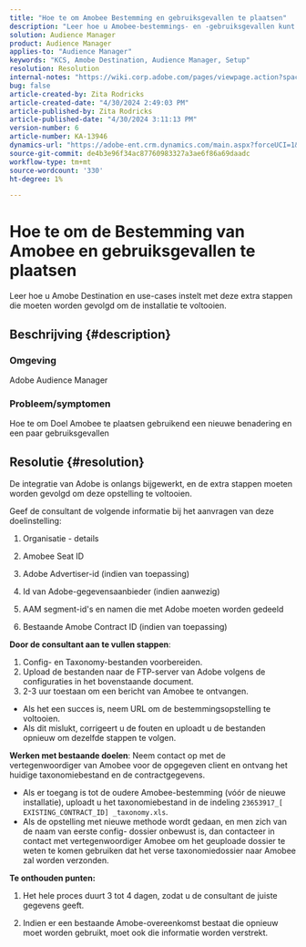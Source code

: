 ```yaml
---
title: "Hoe te om Amobee Bestemming en gebruiksgevallen te plaatsen"
description: "Leer hoe u Amobee-bestemmings- en -gebruiksgevallen kunt instellen"
solution: Audience Manager
product: Audience Manager
applies-to: "Audience Manager"
keywords: "KCS, Amobe Destination, Audience Manager, Setup"
resolution: Resolution
internal-notes: "https://wiki.corp.adobe.com/pages/viewpage.action?spaceKey=MCPI&title=Turn+Amobee+-+AAM+Destination"
bug: false
article-created-by: Zita Rodricks
article-created-date: "4/30/2024 2:49:03 PM"
article-published-by: Zita Rodricks
article-published-date: "4/30/2024 3:11:13 PM"
version-number: 6
article-number: KA-13946
dynamics-url: "https://adobe-ent.crm.dynamics.com/main.aspx?forceUCI=1&pagetype=entityrecord&etn=knowledgearticle&id=3c9fbec2-0007-ef11-9f8a-6045bd026dc7"
source-git-commit: de4b3e96f34ac87760983327a3ae6f86a69daadc
workflow-type: tm+mt
source-wordcount: '330'
ht-degree: 1%

---
```


# Hoe te om de Bestemming van Amobee en gebruiksgevallen te plaatsen


Leer hoe u Amobe Destination en use-cases instelt met deze extra stappen die moeten worden gevolgd om de installatie te voltooien.

## Beschrijving {#description}


### Omgeving

Adobe Audience Manager

### Probleem/symptomen

Hoe te om Doel Amobee te plaatsen gebruikend een nieuwe benadering en een paar gebruiksgevallen


## Resolutie {#resolution}


De integratie van Adobe is onlangs bijgewerkt, en de extra stappen moeten worden gevolgd om deze opstelling te voltooien.

Geef de consultant de volgende informatie bij het aanvragen van deze doelinstelling:

1. Organisatie - details

2. Amobee Seat ID

3. Adobe Advertiser-id (indien van toepassing)

4. Id van Adobe-gegevensaanbieder (indien aanwezig)

5. AAM segment-id&#39;s en namen die met Adobe moeten worden gedeeld

6. Bestaande Amobe Contract ID (indien van toepassing)

<b>Door de consultant aan te vullen stappen</b>:

1. Config- en Taxonomy-bestanden voorbereiden.
2. Upload de bestanden naar de FTP-server van Adobe volgens de configuraties in het bovenstaande document.
3. 2-3 uur toestaan om een bericht van Amobee te ontvangen.


- Als het een succes is, neem URL om de bestemmingsopstelling te voltooien.
- Als dit mislukt, corrigeert u de fouten en uploadt u de bestanden opnieuw om dezelfde stappen te volgen.


<b>Werken met bestaande doelen</b>: Neem contact op met de vertegenwoordiger van Amobee voor de opgegeven client en ontvang het huidige taxonomiebestand en de contractgegevens.

- Als er toegang is tot de oudere Amobee-bestemming (vóór de nieuwe installatie), uploadt u het taxonomiebestand in de indeling `23653917_[ EXISTING_CONTRACT_ID] _taxonomy.xls`.
- Als de opstelling met nieuwe methode wordt gedaan, en men zich van de naam van eerste config- dossier onbewust is, dan contacteer in contact met vertegenwoordiger Amobee om het geuploade dossier te weten te komen gebruiken dat het verse taxonomiedossier naar Amobee zal worden verzonden.


<b>Te onthouden punten:</b>

1. Het hele proces duurt 3 tot 4 dagen, zodat u de consultant de juiste gegevens geeft.

2. Indien er een bestaande Amobe-overeenkomst bestaat die opnieuw moet worden gebruikt, moet ook die informatie worden verstrekt.
